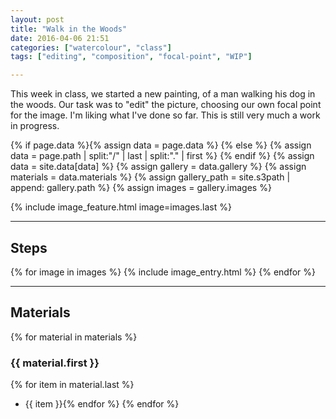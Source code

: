 ```yaml
---
layout: post
title: "Walk in the Woods"
date: 2016-04-06 21:51
categories: ["watercolour", "class"]
tags: ["editing", "composition", "focal-point", "WIP"]

---
```


This week in class, we started a new painting, of a man walking his dog in the woods. Our task was to "edit" the picture, choosing our own focal point for the image. I'm liking what I've done so far. This is still very much a work in progress.

{% if page.data %}{% assign data = page.data %}
{% else %}
{% assign data = page.path | split:"/" | last | split:"." | first %}
{% endif %}
{% assign data = site.data[data] %}
{% assign gallery = data.gallery %}
{% assign materials = data.materials %}
{% assign gallery_path = site.s3path | append: gallery.path %}
{% assign images = gallery.images %}

{% include image_feature.html image=images.last %}

*******

## Steps

{% for image in images %}
{% include image_entry.html %}
{% endfor %}

*******

## Materials
{% for material in materials %}
### {{ material.first }}
{% for item in material.last %}
* {{ item }}{% endfor %}
{% endfor %}
